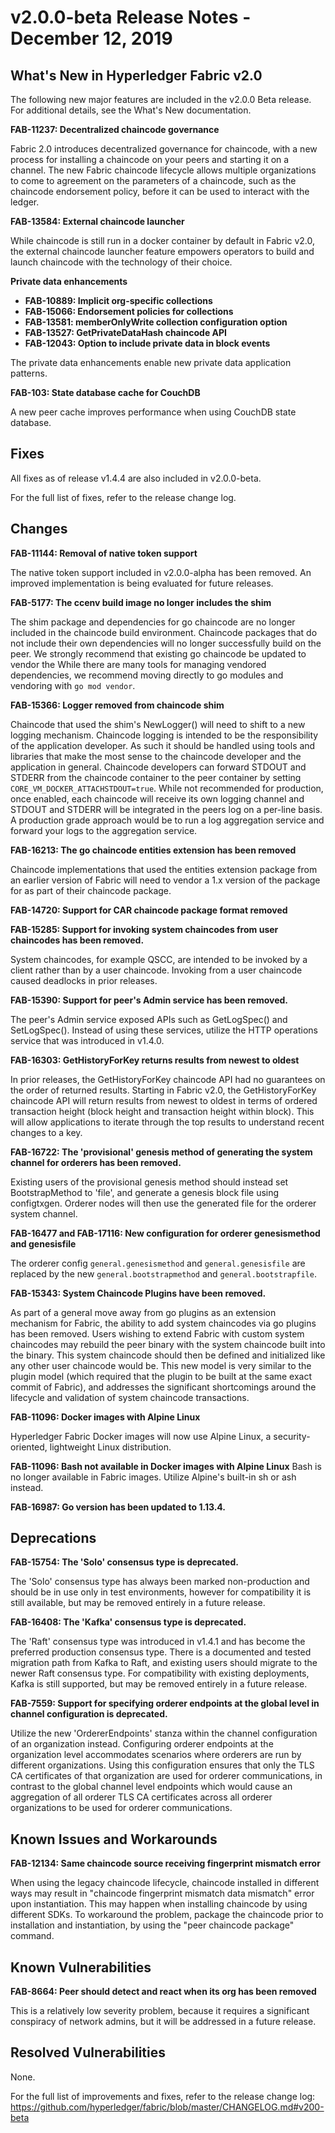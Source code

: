 v2.0.0-beta Release Notes - December 12, 2019
=============================================

What's New in Hyperledger Fabric v2.0
-------------------------------------

The following new major features are included in the v2.0.0 Beta release.
For additional details, see the What's New documentation.

**FAB-11237: Decentralized chaincode governance**

Fabric 2.0 introduces decentralized governance for chaincode, with a
new process for installing a chaincode on your peers and starting it on a
channel. The new Fabric chaincode lifecycle allows multiple organizations to
come to agreement on the parameters of a chaincode, such as the chaincode
endorsement policy, before it can be used to interact with the ledger.

**FAB-13584: External chaincode launcher**

While chaincode is still run in a docker container by default in Fabric v2.0,
the external chaincode launcher feature empowers operators to build and launch
chaincode with the technology of their choice.

**Private data enhancements**
- **FAB-10889: Implicit org-specific collections**
- **FAB-15066: Endorsement policies for collections**
- **FAB-13581: memberOnlyWrite collection configuration option**
- **FAB-13527: GetPrivateDataHash chaincode API**
- **FAB-12043: Option to include private data in block events**

The private data enhancements enable new private data application patterns.

**FAB-103: State database cache for CouchDB**

A new peer cache improves performance when using CouchDB state database.


Fixes
-----
All fixes as of release v1.4.4 are also included in v2.0.0-beta.

For the full list of fixes, refer to the release change log.


Changes
-------
**FAB-11144: Removal of native token support**

The native token support included in v2.0.0-alpha has been removed.
An improved implementation is being evaluated for future releases.

**FAB-5177: The ccenv build image no longer includes the shim**

The shim package and dependencies for go chaincode are no longer included in
the chaincode build environment. Chaincode packages that do not include their
own dependencies will no longer successfully build on the peer.  We strongly
recommend that existing go chaincode be updated to vendor the
While there are many tools for managing vendored dependencies, we recommend
moving directly to go modules and vendoring with `go mod vendor`.

**FAB-15366: Logger removed from chaincode shim**

Chaincode that used the shim's NewLogger() will need to shift to a new
logging mechanism. Chaincode logging is intended to be the responsibility
of the application developer. As such it should be handled using tools and
libraries that make the most sense to the chaincode developer and the
application in general. Chaincode developers can forward STDOUT and STDERR
from the chaincode container to the peer container by setting
`CORE_VM_DOCKER_ATTACHSTDOUT=true`. While not recommended for production,
once enabled, each chaincode will receive its own logging channel and
STDOUT and STDERR will be integrated in the peers log on a per-line basis.
A production grade approach would be to run a log aggregation service and
forward your logs to the aggregation service.

**FAB-16213: The go chaincode entities extension has been removed**

Chaincode implementations that used the entities extension package from an
earlier version of Fabric will need to vendor a 1.x version of the package
for as part of their chaincode package.

**FAB-14720: Support for CAR chaincode package format removed**

**FAB-15285: Support for invoking system chaincodes from user chaincodes
has been removed.**

System chaincodes, for example QSCC, are intended to be
invoked by a client rather than by a user chaincode. Invoking from a user
chaincode caused deadlocks in prior releases.

**FAB-15390: Support for peer's Admin service has been removed.**

The peer's Admin service exposed APIs such as GetLogSpec() and SetLogSpec().
Instead of using these services, utilize the HTTP operations service that was
introduced in v1.4.0.

**FAB-16303: GetHistoryForKey returns results from newest to oldest**

In prior releases, the GetHistoryForKey chaincode API had no
guarantees on the order of returned results.
Starting in Fabric v2.0, the GetHistoryForKey chaincode API
will return results from newest to oldest in terms of ordered transaction
height (block height and transaction height within block).
This will allow applications to iterate through the top results
to understand recent changes to a key.

**FAB-16722: The 'provisional' genesis method of generating the system channel
for orderers has been removed.**

Existing users of the provisional genesis method
should instead set BootstrapMethod to 'file', and generate a genesis block file
using configtxgen. Orderer nodes will then use the generated file for the
orderer system channel.

**FAB-16477 and FAB-17116: New configuration for orderer genesismethod and genesisfile**

The orderer config `general.genesismethod` and `general.genesisfile` are replaced
by the new `general.bootstrapmethod` and `general.bootstrapfile`.

**FAB-15343: System Chaincode Plugins have been removed.**

As part of a general
move away from go plugins as an extension mechanism for Fabric, the ability to
add system chaincodes via go plugins has been removed.  Users wishing to extend
Fabric with custom system chaincodes may rebuild the peer binary with the
system chaincode built into the binary.  This system chaincode should then be
defined and initialized like any other user chaincode would be.  This new model
is very similar to the plugin model (which required that the plugin to be built
at the same exact commit of Fabric), and addresses the significant shortcomings
around the lifecycle and validation of system chaincode transactions.

**FAB-11096: Docker images with Alpine Linux**

Hyperledger Fabric Docker images will now use Alpine Linux,
a security-oriented, lightweight Linux distribution.

**FAB-11096: Bash not available in Docker images with Alpine Linux**
Bash is no longer available in Fabric images. Utilize Alpine's built-in
sh or ash instead.

**FAB-16987: Go version has been updated to 1.13.4.**


Deprecations
------------

**FAB-15754: The 'Solo' consensus type is deprecated.**

The 'Solo' consensus type has always been marked non-production and should be in
use only in test environments, however for compatibility it is still available,
but may be removed entirely in a future release.

**FAB-16408: The 'Kafka' consensus type is deprecated.**

The 'Raft' consensus type was introduced in v1.4.1 and has become the preferred
production consensus type.  There is a documented and tested migration path from
Kafka to Raft, and existing users should migrate to the newer Raft consensus type.
For compatibility with existing deployments, Kafka is still supported,
but may be removed entirely in a future release.

**FAB-7559: Support for specifying orderer endpoints at the global level
in channel configuration is deprecated.**

Utilize the new 'OrdererEndpoints' stanza within the channel configuration of an organization instead.
Configuring orderer endpoints at the organization level accommodates
scenarios where orderers are run by different organizations. Using
this configuration ensures that only the TLS CA certificates of that organization
are used for orderer communications, in contrast to the global channel level endpoints which
would cause an aggregation of all orderer TLS CA certificates across
all orderer organizations to be used for orderer communications.

Known Issues and Workarounds
----------------------------
**FAB-12134: Same chaincode source receiving fingerprint mismatch error**

When using the legacy chaincode lifecycle, chaincode installed in different
ways may result in "chaincode fingerprint mismatch data mismatch" error
upon instantiation.  This may happen when installing chaincode by using
different SDKs. To workaround the problem, package the chaincode prior to
installation and instantiation, by using the "peer chaincode package" command.


Known Vulnerabilities
---------------------
**FAB-8664: Peer should detect and react when its org has been removed**

This is a relatively low severity problem, because it requires a significant
conspiracy of network admins, but it will be addressed in a future release.


Resolved Vulnerabilities
------------------------
None.

For the full list of improvements and fixes, refer to the release change log:
https://github.com/hyperledger/fabric/blob/master/CHANGELOG.md#v200-beta
